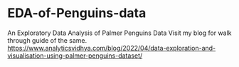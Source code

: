 # EDA-of-Penguins-data
An Exploratory Data Analysis of Palmer Penguins Data
Visit my blog for walk through guide of the same.
https://www.analyticsvidhya.com/blog/2022/04/data-exploration-and-visualisation-using-palmer-penguins-dataset/
